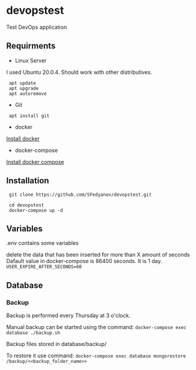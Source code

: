 # devopstest
Test DevOps application 

## Requirments
* Linux Server

I used Ubuntu 20.0.4. Should work with other distributives.

```
 apt update
 apt upgrade
 apt autoremove
```

* Git

` apt install git`

* docker
 
 [Install docker](https://docs.docker.com/engine/install/ubuntu)

* docker-compose
 
 [Install docker compose](https://docs.docker.com/compose/install)

## Installation
```
 git clone https://github.com/SFedyanov/devopstest.git

 cd devopstest
 docker-compose up -d
```

## Variables
.env contains some variables

delete the data that has been inserted for more than X amount of seconds
Dafault value in docker-compose is 86400 seconds. It is 1 day.
`USER_EXPIRE_AFTER_SECONDS=60`

## Database
### Backup 

Backup is performed every Thursday at 3 o'clock.

Manual backup can be started using the command:
`docker-compose exec database ./backup.sh`

Backup files stored in database/backup/

To restore it use command:
`docker-compose exec database mongorestore /backup/<<backup_folder_name>>`
